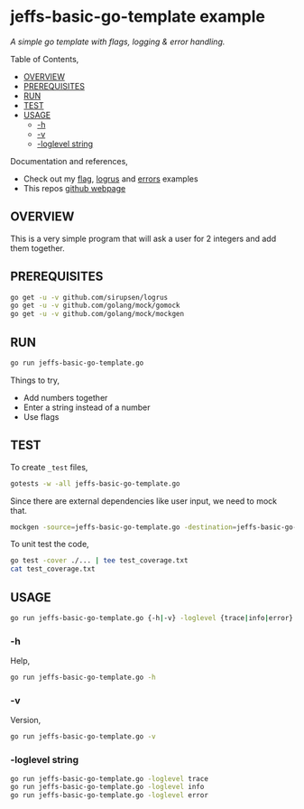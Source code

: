 # jeffs-basic-go-template example

_A simple go template with flags, logging & error handling._

Table of Contents,

* [OVERVIEW](https://github.com/JeffDeCola/my-go-examples/tree/master/jeffs-go-templates/jeffs-basic-go-template#overview)
* [PREREQUISITES](https://github.com/JeffDeCola/my-go-examples/tree/master/jeffs-go-templates/jeffs-basic-go-template#prerequisites)
* [RUN](https://github.com/JeffDeCola/my-go-examples/tree/master/jeffs-go-templates/jeffs-basic-go-template#run)
* [TEST](https://github.com/JeffDeCola/my-go-examples/tree/master/jeffs-go-templates/jeffs-basic-go-template#test)
* [USAGE](https://github.com/JeffDeCola/my-go-examples/tree/master/jeffs-go-templates/jeffs-basic-go-template#usage)
  * [-h](https://github.com/JeffDeCola/my-go-examples/tree/master/jeffs-go-templates/jeffs-basic-go-template#-h)
  * [-v](https://github.com/JeffDeCola/my-go-examples/tree/master/jeffs-go-templates/jeffs-basic-go-template#-v)
  * [-loglevel string](https://github.com/JeffDeCola/my-go-examples/tree/master/jeffs-go-templates/jeffs-basic-go-template#-loglevel-string)

Documentation and references,

* Check out my [flag](https://github.com/JeffDeCola/my-go-examples/tree/master/packages/flag),
  [logrus](https://github.com/JeffDeCola/my-go-examples/tree/master/packages/logrus)
  and
  [errors](https://github.com/JeffDeCola/my-go-examples/tree/master/packages/errors)
  examples
* This repos [github webpage](https://jeffdecola.github.io/my-go-examples/)

## OVERVIEW

This is a very simple program that will ask a user for 2 integers
and add them together.

## PREREQUISITES

```bash
go get -u -v github.com/sirupsen/logrus
go get -u -v github.com/golang/mock/gomock
go get -u -v github.com/golang/mock/mockgen
```

## RUN

```bash
go run jeffs-basic-go-template.go
```

Things to try,

* Add numbers together
* Enter a string instead of a number
* Use flags

## TEST

To create `_test` files,

```bash
gotests -w -all jeffs-basic-go-template.go
```

Since there are external dependencies like user input, we need to mock that.

```bash
mockgen -source=jeffs-basic-go-template.go -destination=jeffs-basic-go-template_mock.go -package=main
```

To unit test the code,

```bash
go test -cover ./... | tee test_coverage.txt
cat test_coverage.txt
```

## USAGE

```bash
go run jeffs-basic-go-template.go {-h|-v} -loglevel {trace|info|error}
```

### -h

Help,

```bash
go run jeffs-basic-go-template.go -h
```

### -v

Version,

```bash
go run jeffs-basic-go-template.go -v
```

### -loglevel string

```bash
go run jeffs-basic-go-template.go -loglevel trace
go run jeffs-basic-go-template.go -loglevel info
go run jeffs-basic-go-template.go -loglevel error
```
